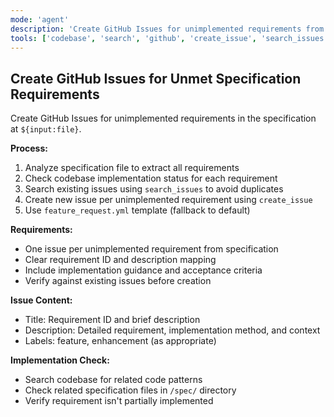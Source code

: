 ```yaml
---
mode: 'agent'
description: 'Create GitHub Issues for unimplemented requirements from specification files using feature_request.yml template.'
tools: ['codebase', 'search', 'github', 'create_issue', 'search_issues', 'update_issue']
---
```


## Create GitHub Issues for Unmet Specification Requirements

Create GitHub Issues for unimplemented requirements in the specification at `${input:file}`.

**Process:**
1. Analyze specification file to extract all requirements
2. Check codebase implementation status for each requirement
3. Search existing issues using `search_issues` to avoid duplicates
4. Create new issue per unimplemented requirement using `create_issue`
5. Use `feature_request.yml` template (fallback to default)

**Requirements:**
- One issue per unimplemented requirement from specification
- Clear requirement ID and description mapping
- Include implementation guidance and acceptance criteria
- Verify against existing issues before creation

**Issue Content:**
- Title: Requirement ID and brief description
- Description: Detailed requirement, implementation method, and context
- Labels: feature, enhancement (as appropriate)

**Implementation Check:**
- Search codebase for related code patterns
- Check related specification files in `/spec/` directory
- Verify requirement isn't partially implemented
